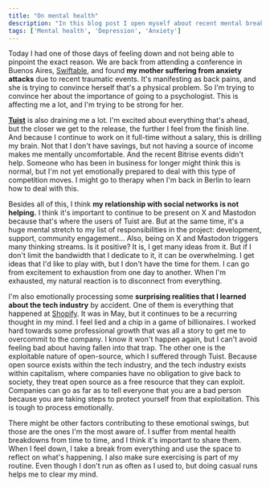 ```yaml
---
title: "On mental health"
description: "In this blog post I open myself about recent mental breakdowns and how I'm dealing with them."
tags: ['Mental health', 'Depression', 'Anxiety']
---
```


Today I had one of those days of feeling down and not being able to pinpoint the exact reason.
We are back from attending a conference in Buenos Aires, [Swiftable](https://www.swiftable.co), 
and found **my mother suffering from anxiety attacks** due to recent traumatic events.
It's manifesting as back pains, 
and she is trying to convince herself that's a physical problem.
So I'm trying to convince her about the importance of going to a psychologist.
This is affecting me a lot, and I'm trying to be strong for her.

[**Tuist**](https://tuist.io) is also draining me a lot.
I'm excited about everything that's ahead,
but the closer we get to the release,
the further I feel from the finish line.
And because I continue to work on it full-time without a salary,
this is drilling my brain.
Not that I don't have savings,
but not having a source of income makes me mentally uncomfortable.
And the recent Bitrise events didn't help.
Someone who has been in business for longer might think this is normal,
but I'm not yet emotionally prepared to deal with this type of competition moves.
I might go to therapy when I'm back in Berlin to learn how to deal with this.

Besides all of this,
I think **my relationship with social networks is not helping.**
I think it's important to continue to be present on X and Mastodon because that's where the users of Tuist are.
But at the same time, it's a huge mental stretch to my list of responsibilities in the project: development, support, community engagement...
Also,
being on X and Mastodon triggers many thinking streams.
Is it positive?
It is, I get many ideas from it.
But if I don't limit the bandwidth that I dedicate to it,
it can be overwhelming.
I get ideas that I'd like to play with,
but I don't have the time for them.
I can go from excitement to exhaustion from one day to another.
When I'm exhausted,
my natural reaction is to disconnect from everything.

I'm also emotionally processing some **surprising realities that I learned about the tech industry** by accident.
One of them is everything that happened at [Shopify](https://shopify.com).
It was in May,
but it continues to be a recurring thought in my mind.
I feel lied and a chip in a game of billionaires.
I worked hard towards some professional growth that was all a story to get me to overcommit to the company.
I know it won't happen again,
but I can't avoid feeling bad about having fallen into that trap.
The other one is the exploitable nature of open-source,
which I suffered through Tuist.
Because open source exists within the tech industry,
and the tech industry exists within capitalism,
where companies have no obligation to give back to society,
they treat open source as a free resource that they can exploit.
Companies can go as far as to tell everyone that you are a bad person because you are taking steps to protect yourself from that exploitation.
This is tough to process emotionally.

There might be other factors contributing to these emotional swings,
but those are the ones I'm the most aware of.
I suffer from mental health breakdowns from time to time,
and I think it's important to share them.
When I feel down, I take a break from everything and use the space to reflect on what's happening.
I also make sure exercising is part of my routine.
Even though I don't run as often as I used to,
but doing casual runs helps me to clear my mind.
